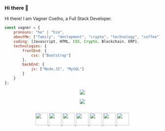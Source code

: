 ### Hi there 👋

<!--
**vagnerac/vagnerac** is a ✨ _special_ ✨ repository because its `README.md` (this file) appears on your GitHub profile.

Here are some ideas to get you started:

- 🔭 I’m currently working on ...
- 🌱 I’m currently learning ...
- 👯 I’m looking to collaborate on ...
- 🤔 I’m looking for help with ...
- 💬 Ask me about ...
- 📫 How to reach me: ...
- 😄 Pronouns: ...
- ⚡ Fun fact: ...
-->



Hi there! I am Vagner Coelho, a Full Stack Developer.

```javascript
const vagner = {
    pronouns: "he" | "him",
    aboutMe: ["family", "devlopment", "crypto", "technology", "coffee"],
    coding: [Javascript, HTML, CSS, Crypto, Blockchain, ERP],
    technologies: {
        frontEnd: {
            css: ["Bootstrap"]
        },
        backEnd: {
            js: ["Node.JS", "MySQL"]
        }
    }
};
```
<div align=center>
  <a href="https://github.com/vagnerac/github-readme-stats">
  <img align="center" src="https://github-readme-stats.vercel.app/api?username=vagnerac&count_private=true&show_icons=true&theme=slateorange&include_all_commits=true&bg_color=30,111,444&border_color=666" />
</a>
    <p></p>
<a href="https://github.com/vagnerac/github-readme-stats">
  <img align="center" src="https://github-readme-stats.vercel.app/api/top-langs/?username=vagnerac&card_width=500&theme=slateorange&layout=compact&bg_color=30,111,444&border_color=666" />
</div>

##
<div align=center>
<img src="https://cdn.jsdelivr.net/gh/devicons/devicon/icons/javascript/javascript-original.svg" height="40px" />
<img src="https://cdn.jsdelivr.net/gh/devicons/devicon/icons/html5/html5-original.svg" height="40px" />
<img src="https://cdn.jsdelivr.net/gh/devicons/devicon/icons/css3/css3-original.svg" height="40px" />
<img src="https://cdn.jsdelivr.net/gh/devicons/devicon/icons/nodejs/nodejs-original.svg" height="40px" />
<img src="https://cdn.jsdelivr.net/gh/devicons/devicon/icons/react/react-original.svg" height="40px" />
<img src="https://cdn.jsdelivr.net/gh/devicons/devicon/icons/oracle/oracle-original.svg" height="40px" />
<img src="https://cdn.jsdelivr.net/gh/devicons/devicon/icons/vscode/vscode-original.svg" height="40px" />
</div>
<div>

</div>




